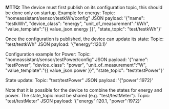 **MTTQ:**
The device must first publish on its configuration topic, this should be done only on startup.
Example for energy:
Topic: "homeassistant/sensor/testkWh/config" 
JSON payload: '{"name": "testkWh", "device_class": "energy", "unit_of_measurement":"kWh", "value_template":"{{ value_json.energy }}", "state_topic": "test/testkWh"}'

Once the configuration is published, the device can update its state:
Topic: "test/testkWh" 
JSON payload: '{"energy":120.1}'

Configuration example for Power:
Topic: "homeassistant/sensor/testPower/config" 
JSON payload: '{"name": "testPower", "device_class": "power", "unit_of_measurement":"W", "value_template":"{{ value_json.power }}", "state_topic": "test/testPower"}'

State update:
Topic: "test/testPower" 
JSON payload: '{"power":1972}'

Note that it is possible for the device to combine the states for energy and power. The state_topic must be shared (e.g. "test/testMeter"). 
Topic: "test/testMeter" 
JSON payload: '{"energy":120.1, "power":1972}'


